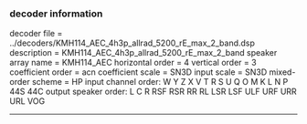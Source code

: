 
### decoder information 
decoder file = ../decoders/KMH114_AEC_4h3p_allrad_5200_rE_max_2_band.dsp
description = KMH114_AEC_4h3p_allrad_5200_rE_max_2_band
speaker array name = KMH114_AEC
horizontal order   = 4
vertical order     = 3
coefficient order  = acn
coefficient scale  = SN3D
input scale        = SN3D
mixed-order scheme = HP
input channel order: W Y Z X V T R S U Q O M K L N P 44S 44C 
output speaker order: L C R RSF RSR RR RL LSR LSF ULF URF URR URL VOG 

---

